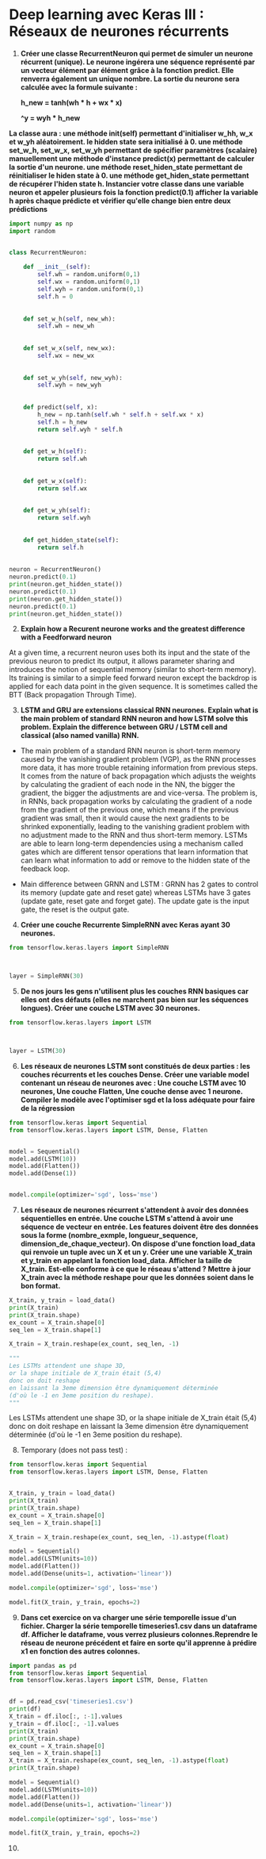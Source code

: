 # Deep learning avec Keras III : Réseaux de neurones récurrents


1. **Créer une classe RecurrentNeuron qui permet de simuler un neurone récurrent (unique). Le neurone ingérera une séquence représenté par un vecteur élément par élément grâce à la fonction predict. Elle renverra également un unique nombre. La sortie du neurone sera calculée avec la formule suivante :** 
&nbsp;

    **h_new = tanh(wh * h + wx * x)**
    &nbsp;

    **^y = wyh * h_new**

**La classe aura : une méthode __init__(self) permettant d'initialiser w_hh, w_x et w_yh aléatoirement. le hidden state sera initialisé à 0. une méthode set_w_h, set_w_x, set_w_yh permettant de spécifier paramètres (scalaire) manuellement une méthode d'instance predict(x) permettant de calculer la sortie d'un neurone. une méthode reset_hiden_state permettant de réinitialiser le hiden state à 0. une méthode get_hiden_state permettant de récupérer l'hiden state h. Instancier votre classe dans une variable neuron et appeler plusieurs fois la fonction predict(0.1) afficher la variable h après chaque prédicte et vérifier qu'elle change bien entre deux prédictions**

```python
import numpy as np
import random


class RecurrentNeuron:
    
    def __init__(self):
        self.wh = random.uniform(0,1)
        self.wx = random.uniform(0,1)
        self.wyh = random.uniform(0,1)
        self.h = 0
        
        
    def set_w_h(self, new_wh):
        self.wh = new_wh
        
    
    def set_w_x(self, new_wx):
        self.wx = new_wx
        
        
    def set_w_yh(self, new_wyh):
        self.wyh = new_wyh
    
    
    def predict(self, x):
        h_new = np.tanh(self.wh * self.h + self.wx * x)
        self.h = h_new
        return self.wyh * self.h
        
        
    def get_w_h(self):
        return self.wh
        
    
    def get_w_x(self):
        return self.wx
        
        
    def get_w_yh(self):
        return self.wyh
    
        
    def get_hidden_state(self):
        return self.h
        
        
neuron = RecurrentNeuron()
neuron.predict(0.1)
print(neuron.get_hidden_state())
neuron.predict(0.1)
print(neuron.get_hidden_state())
neuron.predict(0.1)
print(neuron.get_hidden_state())
```

2. **Explain how a Recurent neurone works and the greatest difference with a Feedforward neuron**

At a given time, a recurrent neuron uses both its input and the state of the previous neuron to predict its output, it allows parameter sharing and  introduces the notion of sequential memory (similar to short-term memory). Its training is similar to a simple feed forward neuron except the backdrop is applied for each data point in the given sequence. It is sometimes called the BTT (Back propagation Through Time).

3. **LSTM and GRU are extensions classical RNN neurones.  Explain what is the main problem of standard RNN neuron and how LSTM solve this problem. Explain the difference between GRU / LSTM cell and classical (also named vanilla) RNN.**

- The main problem of a standard RNN neuron is short-term memory caused by the vanishing gradient problem (VGP), as the RNN processes more data, it has more trouble retaining information from previous steps. It comes from the nature of back propagation which adjusts the weights by calculating the gradient of each node in the NN, the bigger the gradient, the bigger the adjustments are and vice-versa. The problem is, in RNNs, back propagation works by calculating the gradient of a node from the gradient of the previous one, which means if the previous gradient was small, then it would cause the next gradients to be shrinked exponentially, leading to the vanishing gradient problem with no adjustment made to the RNN and thus short-term memory. LSTMs are able to learn long-term dependencies using a mechanism called gates which are different tensor operations that learn information that can learn what information to add or remove to the hidden state of the feedback loop.

- Main difference between GRNN and LSTM : GRNN has 2 gates to control its memory (update gate and reset gate) whereas LSTMs have 3 gates (update gate, reset gate and forget gate). The update gate is the input gate, the reset is the output gate.


4. **Créer une couche Recurrente SimpleRNN avec Keras ayant 30 neurones.**

```python
from tensorflow.keras.layers import SimpleRNN



layer = SimpleRNN(30)
```

5. **De nos jours les gens n'utilisent plus les couches RNN basiques car elles ont des défauts (elles ne marchent pas bien sur les séquences longues). Créer une couche LSTM avec 30 neurones.**

```python
from tensorflow.keras.layers import LSTM



layer = LSTM(30)
```

6. **Les réseaux de neurones LSTM sont constitués de deux parties : les couches récurrents et les couches Dense.  Créer une variable model contenant un réseau de neurones avec : Une couche LSTM avec 10 neurones, Une couche Flatten, Une couche dense avec 1 neurone. Compiler le modèle avec l'optimiser sgd et la loss adéquate pour faire de la régression**

```python
from tensorflow.keras import Sequential
from tensorflow.keras.layers import LSTM, Dense, Flatten


model = Sequential()
model.add(LSTM(10))
model.add(Flatten())
model.add(Dense(1))


model.compile(optimizer='sgd', loss='mse')
```

7. **Les réseaux de neurones récurrent s'attendent à avoir des données séquentielles en entrée. Une couche LSTM s'attend à avoir une séquence de vecteur en entrée. Les features doivent être des données sous la forme (nombre_exmple, longueur_sequence, dimension_de_chaque_vecteur). On dispose d'une fonction load_data qui renvoie un tuple avec un X et un y. Créer une une variable X_train et y_train en appelant la fonction load_data. Afficher la taille de X_train. Est-elle conforme à ce que le réseau s'attend ? Mettre à jour X_train avec la méthode reshape pour que les données soient dans le bon format.**

```python
X_train, y_train = load_data()
print(X_train)
print(X_train.shape)
ex_count = X_train.shape[0]
seq_len = X_train.shape[1]

X_train = X_train.reshape(ex_count, seq_len, -1)

"""
Les LSTMs attendent une shape 3D, 
or la shape initiale de X_train était (5,4) 
donc on doit reshape 
en laissant la 3eme dimension être dynamiquement déterminée 
(d'où le -1 en 3eme position du reshape).
"""
```

Les LSTMs attendent une shape 3D, or la shape initiale de X_train était (5,4) donc on doit reshape en laissant la 3eme dimension être dynamiquement déterminée (d'où le -1 en 3eme position du reshape).

8. Temporary (does not pass test) :

```python
from tensorflow.keras import Sequential
from tensorflow.keras.layers import LSTM, Dense, Flatten


X_train, y_train = load_data()
print(X_train)
print(X_train.shape)
ex_count = X_train.shape[0]
seq_len = X_train.shape[1]

X_train = X_train.reshape(ex_count, seq_len, -1).astype(float)

model = Sequential()
model.add(LSTM(units=10))
model.add(Flatten())
model.add(Dense(units=1, activation='linear'))

model.compile(optimizer='sgd', loss='mse')

model.fit(X_train, y_train, epochs=2)
```

9. **Dans cet exercice on va charger une série temporelle issue d'un fichier. Charger la série temporelle timeseries1.csv dans un dataframe df. Afficher le dataframe, vous verrez plusieurs colonnes.Reprendre le réseau de neurone précédent et faire en sorte qu'il apprenne à prédire x1 en fonction des autres colonnes.**

```python
import pandas as pd
from tensorflow.keras import Sequential
from tensorflow.keras.layers import LSTM, Dense, Flatten


df = pd.read_csv('timeseries1.csv')
print(df)
X_train = df.iloc[:, :-1].values
y_train = df.iloc[:, -1].values
print(X_train)
print(X_train.shape)
ex_count = X_train.shape[0]
seq_len = X_train.shape[1]
X_train = X_train.reshape(ex_count, seq_len, -1).astype(float)
print(X_train.shape)

model = Sequential()
model.add(LSTM(units=10))
model.add(Flatten())
model.add(Dense(units=1, activation='linear'))

model.compile(optimizer='sgd', loss='mse')

model.fit(X_train, y_train, epochs=2)
```

10. 